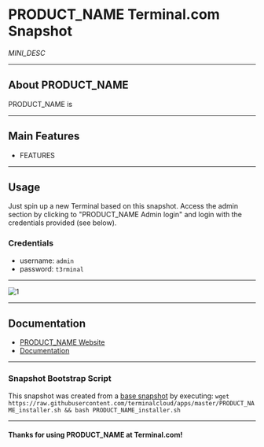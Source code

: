 # **PRODUCT_NAME** Terminal.com Snapshot
*MINI_DESC*

---

## About PRODUCT_NAME

PRODUCT_NAME is

---

## Main Features

- FEATURES

---

## Usage

Just spin up a new Terminal based on this snapshot. Access the admin section by clicking to "PRODUCT_NAME Admin login" and login with the credentials provided (see below).


### Credentials

- username: `admin`
- password: `t3rminal`

---

![1](IMAGE_URL)

---

## Documentation

- [PRODUCT_NAME Website]()
- [Documentation]()

---

### Snapshot Bootstrap Script

This snapshot was created from a [base snapshot](https://www.terminal.com/tiny/FzpHiTXG1K) by executing:
`wget https://raw.githubusercontent.com/terminalcloud/apps/master/PRODUCT_NAME_installer.sh && bash PRODUCT_NAME_installer.sh`

---

#### Thanks for using PRODUCT_NAME at Terminal.com!
